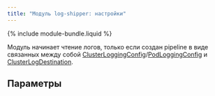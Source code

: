 ```yaml
---
title: "Модуль log-shipper: настройки"
---
```


{% include module-bundle.liquid %}

Модуль начинает чтение логов, только если создан pipeline в виде связанных между собой [ClusterLoggingConfig](cr.html#clusterloggingconfig)/[PodLoggingConfig](cr.html#podloggingconfig) и [ClusterLogDestination](cr.html#clusterlogdestination).

## Параметры

<!-- SCHEMA -->
